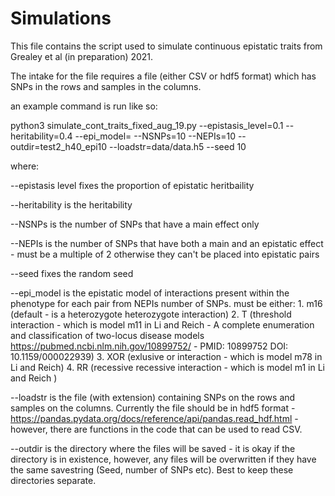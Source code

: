 # Simulations

This file contains the script used to simulate continuous epistatic traits from Grealey et al (in preparation) 2021. 

The intake for the file requires a file (either CSV or hdf5 format) which has SNPs in the rows and samples in the columns. 

an example command is run like so:

python3 simulate_cont_traits_fixed_aug_19.py --epistasis_level=0.1 --heritability=0.4 --epi_model= --NSNPs=10 --NEPIs=10 --outdir=test2_h40_epi10  --loadstr=data/data.h5 --seed 10

where:

--epistasis level fixes the proportion of epistatic heritbaility

--heritability is the heritability

--NSNPs is the number of SNPs that have a main effect only

--NEPIs is the number of SNPs that have both a main and an epistatic effect - must be a multiple of 2 otherwise they can't be placed into  epistatic pairs 

--seed fixes the random seed 

--epi_model is the epistatic model of interactions present within the phenotype for each pair from NEPIs number of SNPs.
    must be either: 
      1. m16 (default - is a heterozygote heterozygote interaction)
      2. T (threshold interaction - which is model m11 in Li and Reich - A complete enumeration and classification of two-locus disease models https://pubmed.ncbi.nlm.nih.gov/10899752/ - PMID: 10899752 DOI: 10.1159/000022939) 
      3. XOR (exlusive or interaction - which is model m78 in Li and Reich) 
      4. RR (recessive recessive interaction - which is model m1 in Li and Reich ) 

--loadstr is the file (with extension) containing SNPs on the rows and samples on the columns. Currently the file should be in hdf5 format - https://pandas.pydata.org/docs/reference/api/pandas.read_hdf.html - however, there are functions in the code that can be used to read CSV.

--outdir is the directory where the files will be saved - it is okay if the directory is in existence, however, any files will be overwritten if they have the same savestring (Seed, number of SNPs etc). Best to keep these directories separate.

